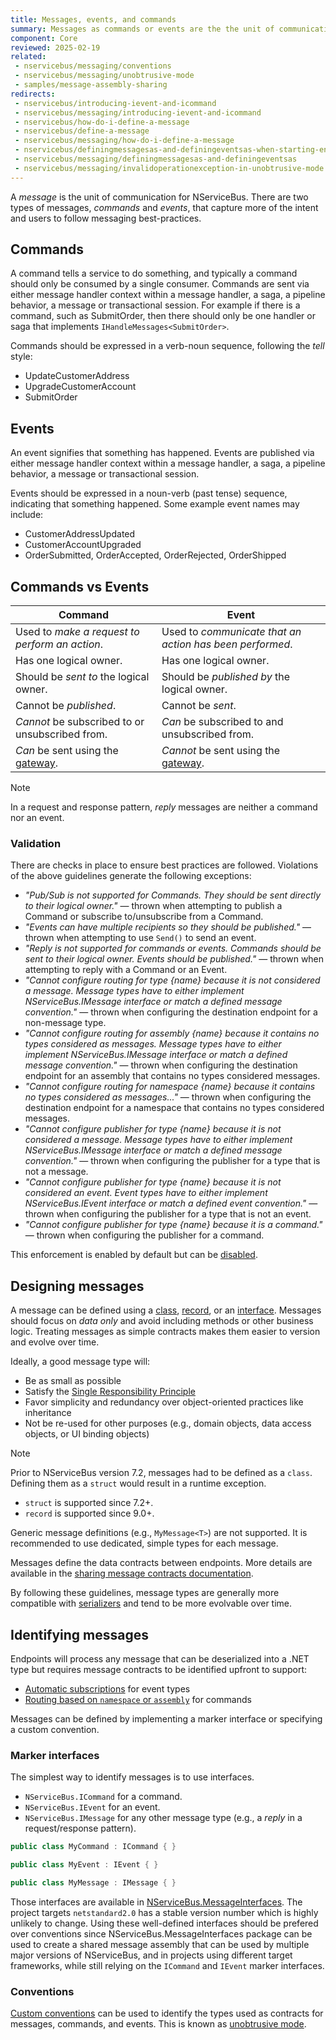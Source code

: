 ```yaml
---
title: Messages, events, and commands
summary: Messages as commands or events are the the unit of communication for message-based distributed systems. NServiceBus ensures they are used correctly.
component: Core
reviewed: 2025-02-19
related:
 - nservicebus/messaging/conventions
 - nservicebus/messaging/unobtrusive-mode
 - samples/message-assembly-sharing
redirects:
 - nservicebus/introducing-ievent-and-icommand
 - nservicebus/messaging/introducing-ievent-and-icommand
 - nservicebus/how-do-i-define-a-message
 - nservicebus/define-a-message
 - nservicebus/messaging/how-do-i-define-a-message
 - nservicebus/definingmessagesas-and-definingeventsas-when-starting-endpoint
 - nservicebus/messaging/definingmessagesas-and-definingeventsas
 - nservicebus/messaging/invalidoperationexception-in-unobtrusive-mode
---
```


A _message_ is the unit of communication for NServiceBus. There are two types of messages, _commands_ and _events_, that capture more of the intent and users to follow messaging best-practices. 

## Commands

A command tells a service to do something, and typically a command should only be consumed by a single consumer. Commands are sent via either message handler context within a message handler, a saga, a pipeline behavior, a message or transactional session. For example if there is a command, such as SubmitOrder, then there should only be one handler or saga that implements `IHandleMessages<SubmitOrder>`.

Commands should be expressed in a verb-noun sequence, following the _tell_ style:

- UpdateCustomerAddress
- UpgradeCustomerAccount
- SubmitOrder

## Events

An event signifies that something has happened. Events are published via either message handler context within a message handler, a saga, a pipeline behavior, a message or transactional session.

Events should be expressed in a noun-verb (past tense) sequence, indicating that something happened. Some example event names may include:

- CustomerAddressUpdated
- CustomerAccountUpgraded
- OrderSubmitted, OrderAccepted, OrderRejected, OrderShipped

## Commands vs Events 

Command | Event
-- | --
Used to _make a request to perform an action_. | Used to _communicate that an action has been performed_.
Has one logical owner. | Has one logical owner.
Should be _sent to_ the logical owner. | Should be _published by_ the logical owner.
Cannot be _published_. | Cannot be _sent_.
_Cannot_ be subscribed to or unsubscribed from. | _Can_ be subscribed to and unsubscribed from.
_Can_ be sent using the [gateway](/nservicebus/gateway). | _Cannot_ be sent using the [gateway](/nservicebus/gateway).

> [!NOTE]
> In a request and response pattern, _reply_ messages are neither a command nor an event.

### Validation

There are checks in place to ensure best practices are followed. Violations of the above guidelines generate the following exceptions:

 * _"Pub/Sub is not supported for Commands. They should be sent directly to their logical owner."_ — thrown when attempting to publish a Command or subscribe to/unsubscribe from a Command.
 * _"Events can have multiple recipients so they should be published."_ — thrown when attempting to use `Send()` to send an event.
 * _"Reply is not supported for commands or events. Commands should be sent to their logical owner. Events should be published."_ — thrown when attempting to reply with a Command or an Event.
 * _"Cannot configure routing for type {name} because it is not considered a message. Message types have to either implement NServiceBus.IMessage interface or match a defined message convention."_ — thrown when configuring the destination endpoint for a non-message type.
 * _"Cannot configure routing for assembly {name} because it contains no types considered as messages. Message types have to either implement NServiceBus.IMessage interface or match a defined message convention."_ — thrown when configuring the destination endpoint for an assembly that contains no types considered messages.
 * _"Cannot configure routing for namespace {name} because it contains no types considered as messages..."_ — thrown when configuring the destination endpoint for a namespace that contains no types considered messages.
 * _"Cannot configure publisher for type {name} because it is not considered a message. Message types have to either implement NServiceBus.IMessage interface or match a defined message convention."_ — thrown when configuring the publisher for a type that is not a message.
 * _"Cannot configure publisher for type {name} because it is not considered an event. Event types have to either implement NServiceBus.IEvent interface or match a defined event convention."_ — thrown when configuring the publisher for a type that is not an event.
 * _"Cannot configure publisher for type {name} because it is a command."_ — thrown when configuring the publisher for a command.

 This enforcement is enabled by default but can be [disabled](best-practice-enforcement.md).

## Designing messages

A message can be defined using a [class](https://learn.microsoft.com/en-us/dotnet/csharp/fundamentals/types/classes), [record](https://learn.microsoft.com/en-us/dotnet/csharp/fundamentals/types/records), or an [interface](https://docs.particular.net/nservicebus/messaging/messages-as-interfaces). Messages should focus on _data only_ and avoid including methods or other business logic. Treating messages as simple contracts makes them easier to version and evolve over time.

Ideally, a good message type will:

* Be as small as possible
* Satisfy the [Single Responsibility Principle](https://en.wikipedia.org/wiki/Single_responsibility_principle)
* Favor simplicity and redundancy over object-oriented practices like inheritance
* Not be re-used for other purposes (e.g., domain objects, data access objects, or UI binding objects)

> [!NOTE]
> Prior to NServiceBus version 7.2, messages had to be defined as a `class`. Defining them as a `struct` would result in a runtime exception.
> - `struct` is supported since 7.2+.
> - `record` is supported since 9.0+.

Generic message definitions (e.g., `MyMessage<T>`) are not supported. It is recommended to use dedicated, simple types for each message.

Messages define the data contracts between endpoints. More details are available in the [sharing message contracts documentation](sharing-contracts.md).

By following these guidelines, message types are generally more compatible with [serializers](/nservicebus/serialization) and tend to be more evolvable over time.

## Identifying messages

Endpoints will process any message that can be deserialized into a .NET type but requires message contracts to be identified upfront to support:

* [Automatic subscriptions](/nservicebus/messaging/publish-subscribe/controlling-what-is-subscribed.md) for event types
* [Routing based on `namespace` or `assembly`](/nservicebus/messaging/routing.md) for commands

Messages can be defined by implementing a marker interface or specifying a custom convention.

### Marker interfaces

The simplest way to identify messages is to use interfaces.

* `NServiceBus.ICommand` for a command.
* `NServiceBus.IEvent` for an event.
* `NServiceBus.IMessage` for any other message type (e.g., a _reply_ in a request/response pattern).

```csharp
public class MyCommand : ICommand { }

public class MyEvent : IEvent { }

public class MyMessage : IMessage { }
```

Those interfaces are available in [NServiceBus.MessageInterfaces](https://www.nuget.org/packages/NServiceBus.MessageInterfaces). The project targets `netstandard2.0` has a stable version number which is highly unlikely to change. Using these well-defined interfaces should be prefered over conventions since NServiceBus.MessageInterfaces package can be used to create a shared message assembly that can be used by multiple major versions of NServiceBus, and in projects using different target frameworks, while still relying on the `ICommand` and `IEvent` marker interfaces.

### Conventions

[Custom conventions](/nservicebus/messaging/conventions.md) can be used to identify the types used as contracts for messages, commands, and events. This is known as [unobtrusive mode](unobtrusive-mode.md).
